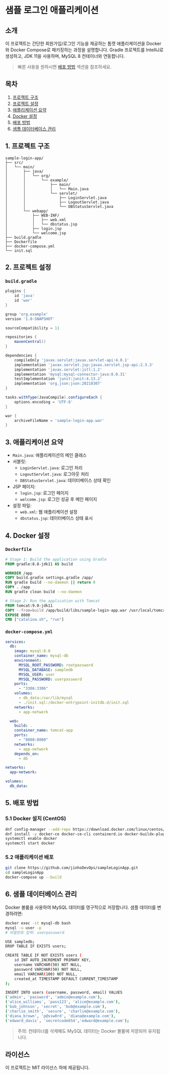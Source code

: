 # 샘플 로그인 애플리케이션

## 소개
이 프로젝트는 간단한 회원가입/로그인 기능을 제공하는 톰캣 애플리케이션을 Docker와 Docker Compose로 패키징하는 과정을 설명합니다. Gradle 프로젝트를 IntelliJ로 생성하고, JDK 11을 사용하며, MySQL 8 컨테이너와 연동합니다.

> 빠른 사용을 원하시면 [배포 방법](#배포-방법) 섹션을 참조하세요.

## 목차
1. [프로젝트 구조](#1-프로젝트-구조)
2. [프로젝트 설정](#2-프로젝트-설정)
3. [애플리케이션 요약](#3-애플리케이션-요약)
4. [Docker 설정](#4-docker-설정)
5. [배포 방법](#5-배포-방법)
6. [샘플 데이터베이스 관리](#6-샘플-데이터베이스-관리)

## 1. 프로젝트 구조
```
sample-login-app/
├── src/
│   └── main/
│       ├── java/
│       │   └── org/
│       │       └── example/
│       │           ├── main/
│       │           │   └── Main.java
│       │           └── servlet/
│       │               ├── LoginServlet.java
│       │               ├── LogoutServlet.java
│       │               └── DBStatusServlet.java
│       └── webapp/
│           ├── WEB-INF/
│           │   ├── web.xml
│           │   └── dbstatus.jsp
│           ├── login.jsp
│           └── welcome.jsp
├── build.gradle
├── Dockerfile
├── docker-compose.yml
└── init.sql
```

## 2. 프로젝트 설정
### `build.gradle`
```groovy
plugins {
    id 'java'
    id 'war'
}

group 'org.example'
version '1.0-SNAPSHOT'

sourceCompatibility = 11

repositories {
    mavenCentral()
}

dependencies {
    compileOnly 'javax.servlet:javax.servlet-api:4.0.1'
    implementation 'javax.servlet.jsp:javax.servlet.jsp-api:2.3.3'
    implementation 'javax.servlet:jstl:1.2'
    implementation 'mysql:mysql-connector-java:8.0.31'
    testImplementation 'junit:junit:4.13.2'
    implementation 'org.json:json:20210307'
}

tasks.withType(JavaCompile).configureEach {
    options.encoding = 'UTF-8'
}

war {
    archiveFileName = 'sample-login-app.war'
}
```

## 3. 애플리케이션 요약
- `Main.java`: 애플리케이션의 메인 클래스
- 서블릿:
    - `LoginServlet.java`: 로그인 처리
    - `LogoutServlet.java`: 로그아웃 처리
    - `DBStatusServlet.java`: 데이터베이스 상태 확인
- JSP 페이지:
    - `login.jsp`: 로그인 페이지
    - `welcome.jsp`: 로그인 성공 후 메인 페이지
- 설정 파일:
    - `web.xml`: 웹 애플리케이션 설정
    - `dbstatus.jsp`: 데이터베이스 상태 표시

## 4. Docker 설정
### `Dockerfile`
```dockerfile
# Stage 1: Build the application using Gradle
FROM gradle:8.8-jdk11 AS build

WORKDIR /app
COPY build.gradle settings.gradle /app/
RUN gradle build --no-daemon || return 0
COPY . /app
RUN gradle clean build --no-daemon

# Stage 2: Run the application with Tomcat
FROM tomcat:9.0-jdk11
COPY --from=build /app/build/libs/sample-login-app.war /usr/local/tomcat/webapps/ROOT.war
EXPOSE 8080
CMD ["catalina.sh", "run"]
```

### `docker-compose.yml`
```yaml
services:
  db:
    image: mysql:8.0
    container_name: mysql-db
    environment:
      MYSQL_ROOT_PASSWORD: rootpassword
      MYSQL_DATABASE: sampledb
      MYSQL_USER: user
      MYSQL_PASSWORD: userpassword
    ports:
      - "3306:3306"
    volumes:
      - db_data:/var/lib/mysql
      - ./init.sql:/docker-entrypoint-initdb.d/init.sql
    networks:
      - app-network

  web:
    build: .
    container_name: tomcat-app
    ports:
      - "8080:8080"
    networks:
      - app-network
    depends_on:
      - db

networks:
  app-network:

volumes:
  db_data:
```

## 5. 배포 방법
### 5.1 Docker 설치 (CentOS)
```bash
dnf config-manager --add-repo https://download.docker.com/linux/centos/docker-ce.repo
dnf install -y docker-ce docker-ce-cli containerd.io docker-buildx-plugin docker-compose-plugin
systemctl enable docker
systemctl start docker
```

### 5.2 애플리케이션 배포
```bash
git clone https://github.com/jinhoDevOps/sampleLoginApp.git
cd sampleLoginApp
docker-compose up --build
```

## 6. 샘플 데이터베이스 관리
Docker 볼륨을 사용하여 MySQL 데이터를 영구적으로 저장합니다. 샘플 데이터를 변경하려면:

```bash
docker exec -it mysql-db bash
mysql -u user -p
# 비밀번호 입력: userpassword

USE sampledb;
DROP TABLE IF EXISTS users;

CREATE TABLE IF NOT EXISTS users (
    id INT AUTO_INCREMENT PRIMARY KEY,
    username VARCHAR(50) NOT NULL,
    password VARCHAR(50) NOT NULL,
    email VARCHAR(100) NOT NULL,
    created_at TIMESTAMP DEFAULT CURRENT_TIMESTAMP
);

INSERT INTO users (username, password, email) VALUES
('admin', 'password', 'admin@example.com'),
('alice_williams', 'pass123', 'alice@example.com'),
('bob_johnson', 'secret', 'bob@example.com'),
('charlie_smith', 'secure', 'charlie@example.com'),
('diana_brown', 'p@ssw0rd', 'diana@example.com'),
('edward_davis', 'secretcode654','edward@example.com');
```

> 주의: 컨테이너를 삭제해도 MySQL 데이터는 Docker 볼륨에 저장되어 유지됩니다.

## 라이선스
이 프로젝트는 MIT 라이선스 하에 제공됩니다.
